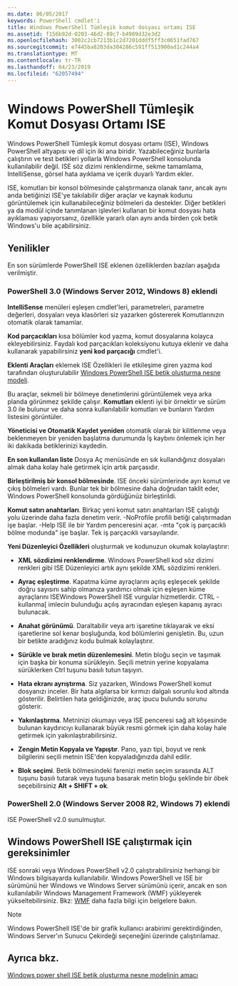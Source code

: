 ```yaml
---
ms.date: 06/05/2017
keywords: PowerShell cmdlet'i
title: Windows PowerShell Tümleşik komut dosyası ortamı ISE
ms.assetid: f156b92d-0203-46d2-89c7-b4989d32e3d2
ms.openlocfilehash: 3002c2cb7213b1c2d7201dddf5ff3c0651fad767
ms.sourcegitcommit: e7445ba8203da304286c591ff513900ad1c244a4
ms.translationtype: MT
ms.contentlocale: tr-TR
ms.lasthandoff: 04/23/2019
ms.locfileid: "62057494"
---
```

# <a name="windows-powershell-integrated-scripting-environment-ise"></a>Windows PowerShell Tümleşik Komut Dosyası Ortamı ISE

Windows PowerShell Tümleşik komut dosyası ortamı (ISE), Windows PowerShell altyapısı ve dil için iki ana biridir. Yazabileceğiniz bunlarla çalıştırın ve test betikleri yollarla Windows PowerShell konsolunda kullanılabilir değil. ISE söz dizimi renklendirme, sekme tamamlama, IntelliSense, görsel hata ayıklama ve içerik duyarlı Yardım ekler.

ISE, komutları bir konsol bölmesinde çalıştırmanıza olanak tanır, ancak aynı anda betiğinizi ISE'ye takılabilir diğer araçlar ve kaynak kodunu görüntülemek için kullanabileceğiniz bölmeleri da destekler. Diğer betikleri ya da modül içinde tanımlanan işlevleri kullanan bir komut dosyası hata ayıklaması yapıyorsanız, özellikle yararlı olan aynı anda birden çok betik Windows'u bile açabilirsiniz.

## <a name="whats-new"></a>Yenilikler

En son sürümlerde PowerShell ISE eklenen özelliklerden bazıları aşağıda verilmiştir.

### <a name="added-in-powershell-30-windows-server-2012-windows-8"></a>PowerShell 3.0 (Windows Server 2012, Windows 8) eklendi

**IntelliSense** menüleri eşleşen cmdlet'leri, parametreleri, parametre değerleri, dosyaları veya klasörleri siz yazarken göstererek Komutlarınızın otomatik olarak tamamlar.

**Kod parçacıkları** kısa bölümler kod yazma, komut dosyalarına kolayca ekleyebilirsiniz. Faydalı kod parçacıkları koleksiyonu kutuya eklenir ve daha kullanarak yapabilirsiniz **yeni kod parçacığı** cmdlet'i.

**Eklenti Araçları** eklemek ISE Özellikleri ile etkileşime giren yazma kod tarafından oluşturulabilir [Windows PowerShell ISE betik oluşturma nesne modeli](../../core-powershell/ise/The-ISE-Object-Model-Hierarchy.md).

Bu araçlar, sekmeli bir bölmeye denetimlerini görüntülemek veya arka planda görünmez şekilde çalışır. **Komutları** eklenti iyi bir örnektir ve sürüm 3.0 ile bulunur ve daha sonra kullanılabilir komutları ve bunların Yardım listesini görüntüler.

**Yöneticisi ve Otomatik Kaydet yeniden** otomatik olarak bir kilitlenme veya beklenmeyen bir yeniden başlatma durumunda İş kaybını önlemek için her iki dakikada betiklerinizi kaydedin.

**En son kullanılan liste** Dosya Aç menüsünde en sık kullandığınız dosyaları almak daha kolay hale getirmek için artık parçasıdır.

**Birleştirilmiş bir konsol bölmesinde**. ISE önceki sürümlerinde ayrı komut ve çıkış bölmeleri vardı. Bunlar tek bir bölmesine daha doğrudan taklit eder, Windows PowerShell konsolunda gördüğünüz birleştirildi.

**Komut satırı anahtarları**. Birkaç yeni komut satırı anahtarları ISE çalıştığı yolu üzerinde daha fazla denetim verir. -NoProfile profili betiği çalıştırmadan işe başlar. -Help ISE ile bir Yardım penceresini açar. -mta "çok iş parçacıklı bölme modunda" işe başlar. Tek iş parçacıklı varsayılandır.

**Yeni Düzenleyici Özellikleri** oluşturmak ve kodunuzun okumak kolaylaştırır:

- **XML sözdizimi renklendirme**. Windows PowerShell kod söz dizimi renkleri gibi ISE Düzenleyici artık aynı şekilde XML sözdizimi renkleri.

- **Ayraç eşleştirme**. Kapatma küme ayraçlarını açılış eşleşecek şekilde doğru sayısını sahip olmanıza yardımcı olmak için eşleşen küme ayraçlarını ISEWindows PowerShell ISE vurgular hizmetlerdir. CTRL - kullanma\[ imlecin bulunduğu açılış ayracından eşleşen kapanış ayracı bulunacak.

- **Anahat görünümü**. Daraltabilir veya artı işaretine tıklayarak ve eksi işaretlerine sol kenar boşluğunda, kod bölümlerini genişletin. Bu, uzun bir betikte aradığınız kodu bulmak kolaylaştırır.

- **Sürükle ve bırak metin düzenlemesini**. Metin bloğu seçin ve taşımak için başka bir konuma sürükleyin. Seçili metnin yerine kopyalama sürüklerken Ctrl tuşunu basılı tutun taşıyın.

- **Hata ekranı ayrıştırma**. Siz yazarken, Windows PowerShell komut dosyanızı inceler. Bir hata algılarsa bir kırmızı dalgalı sorunlu kod altında gösterilir. Belirtilen hata geldiğinizde, araç ipucu bulundu sorunu gösterir.

- **Yakınlaştırma**. Metninizi okumayı veya ISE penceresi sağ alt köşesinde bulunan kaydırıcıyı kullanarak büyük resmi görmek için daha kolay hale getirmek için yakınlaştırabilirsiniz.

- **Zengin Metin Kopyala ve Yapıştır**. Pano, yazı tipi, boyut ve renk bilgilerini seçili metnin ISE'den kopyaladığınızda dahil edilir.

- **Blok seçimi**. Betik bölmesindeki farenizi metin seçim sırasında ALT tuşunu basılı tutarak veya tuşuna basarak metin bloğu şeklinde bir öbek seçebilirsiniz **Alt + SHIFT + ok**.

### <a name="added-in-powershell-20-windows-server-2008-r2-windows-7"></a>PowerShell 2.0 (Windows Server 2008 R2, Windows 7) eklendi

ISE PowerShell v2.0 sunulmuştur.

## <a name="requirements-for-running-the-windows-powershell-ise"></a>Windows PowerShell ISE çalıştırmak için gereksinimler

ISE sonraki veya Windows PowerShell v2.0 çalıştırabilirsiniz herhangi bir Windows bilgisayarda kullanılabilir. Windows PowerShell ve ISE bir sürümünü her Windows ve Windows Server sürümünü içerir, ancak en son kullanılabilir Windows Management Framework (WMF) yükleyerek yükseltebilirsiniz. Bkz: [WMF](/powershell/wmf) daha fazla bilgi için belgelere bakın.

> [!NOTE]
> Windows PowerShell ISE'de bir grafik kullanıcı arabirimi gerektirdiğinden, Windows Server'ın Sunucu Çekirdeği seçeneğini üzerinde çalıştırılamaz.

## <a name="see-also"></a>Ayrıca bkz.

[Windows power shell ISE betik oluşturma nesne modelinin amacı](../../core-powershell/ise/Purpose-of-the-Windows-PowerShell-ISE-Scripting-Object-Model.md)